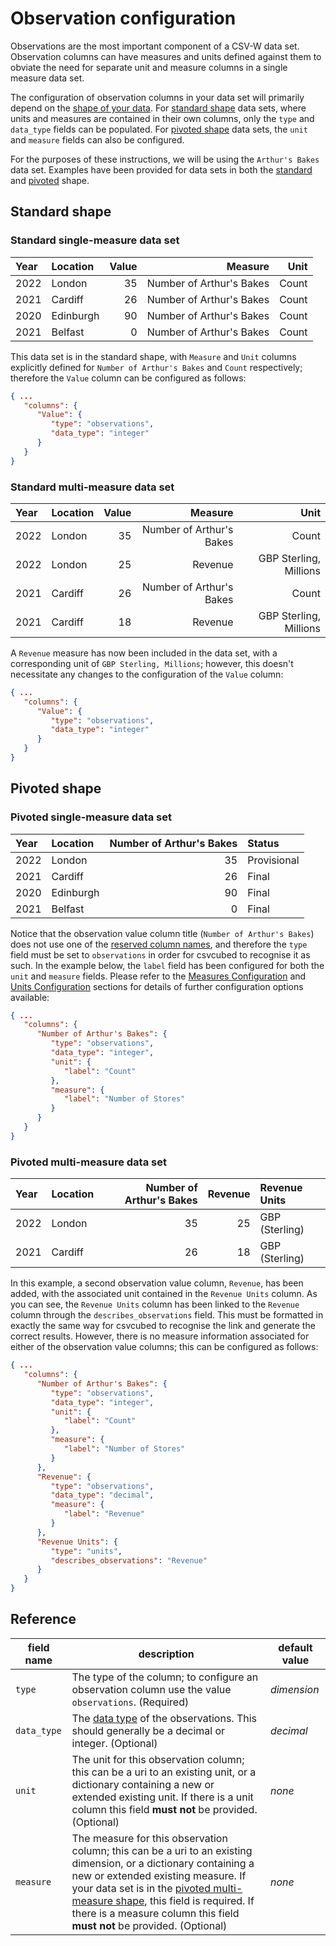 # Observation configuration

Observations are the most important component of a CSV-W data set. Observation columns can have measures and units defined against them to obviate the need for separate unit and measure columns in a single measure data set.

The configuration of observation columns in your data set will primarily depend on the [shape of your data](../../shape-data/index.md). For [standard shape](../../shape-data/standard-shape.md) data sets, where units and measures are contained in their own columns, only the `type` and `data_type` fields can be populated. For [pivoted shape](../../shape-data/pivoted-shape.md) data sets, the `unit` and `measure` fields can also be configured.

For the purposes of these instructions, we will be using the `Arthur's Bakes` data set. Examples have been provided for data sets in both the [standard](../../shape-data/standard-shape.md) and [pivoted](../../shape-data/pivoted-shape.md) shape.

## Standard shape

### Standard single-measure data set

| Year | Location  | Value |                  Measure |  Unit |
|:-----|:----------|------:|-------------------------:|------:|
| 2022 | London    |    35 | Number of Arthur's Bakes | Count |
| 2021 | Cardiff   |    26 | Number of Arthur's Bakes | Count |
| 2020 | Edinburgh |    90 | Number of Arthur's Bakes | Count |
| 2021 | Belfast   |     0 | Number of Arthur's Bakes | Count |

This data set is in the standard shape, with `Measure` and `Unit` columns explicitly defined for `Number of Arthur's Bakes` and `Count` respectively; therefore the `Value` column can be configured as follows:

```json
{ ...
   "columns": {
      "Value": {
         "type": "observations",
         "data_type": "integer"
      }
   }
}
```

### Standard multi-measure data set

| Year | Location | Value |                  Measure |                   Unit |
|:-----|:---------|------:|-------------------------:|-----------------------:|
| 2022 | London   |    35 | Number of Arthur's Bakes |                  Count |
| 2022 | London   |    25 |                  Revenue | GBP Sterling, Millions |
| 2021 | Cardiff  |    26 | Number of Arthur's Bakes |                  Count |
| 2021 | Cardiff  |    18 |                  Revenue | GBP Sterling, Millions |

A `Revenue` measure has now been included in the data set, with a corresponding unit of `GBP Sterling, Millions`; however, this doesn't necessitate any changes to the configuration of the `Value` column:

```json
{ ...
   "columns": {
      "Value": {
         "type": "observations",
         "data_type": "integer"
      }
   }
}
```

## Pivoted shape

### Pivoted single-measure data set

| Year | Location  | Number of Arthur's Bakes | Status      |
|:-----|:----------|-------------------------:|:------------|
| 2022 | London    |                       35 | Provisional |
| 2021 | Cardiff   |                       26 | Final       |
| 2020 | Edinburgh |                       90 | Final       |
| 2021 | Belfast   |                        0 | Final       |

Notice that the observation value column title (`Number of Arthur's Bakes`) does not use one of the [reserved column names](../convention.md#conventional-column-names), and therefore the `type` field must be set to `observations` in order for csvcubed to recognise it as such. In the example below, the `label` field has been configured for both the `unit` and `measure` fields. Please refer to the [Measures Configuration](./measures.md) and [Units Configuration](./units.md) sections for details of further configuration options available:

```json
{ ...
   "columns": {
      "Number of Arthur's Bakes": {
         "type": "observations",
         "data_type": "integer",
         "unit": {
            "label": "Count"
         },
         "measure": {
            "label": "Number of Stores"
         }
      }
   }
}
```

### Pivoted multi-measure data set

| Year | Location | Number of Arthur's Bakes | Revenue | Revenue Units  |
|:-----|:---------|-------------------------:|--------:|:---------------|
| 2022 | London   |                       35 |      25 | GBP (Sterling) |
| 2021 | Cardiff  |                       26 |      18 | GBP (Sterling) |

In this example, a second observation value column, `Revenue`,  has been added, with the associated unit contained in the `Revenue Units` column. As you can see, the `Revenue Units` column has been linked to the `Revenue` column through the `describes_observations` field. This must be formatted in exactly the same way for csvcubed to recognise the link and generate the correct results. However, there is no measure information associated for either of the observation value columns; this can be configured as follows:

```json
{ ...
   "columns": {
      "Number of Arthur's Bakes": {
         "type": "observations",
         "data_type": "integer",
         "unit": {
            "label": "Count"
         },
         "measure": {
            "label": "Number of Stores"
         }
      },
      "Revenue": {
         "type": "observations",
         "data_type": "decimal",
         "measure": {
            "label": "Revenue"
         }
      },
      "Revenue Units": {
         "type": "units",
         "describes_observations": "Revenue"
      }
   }
}
```

## Reference

| **field name** | **description**                                                                                                                                                                                                                                                                                                                                                      | **default value** |
|----------------|----------------------------------------------------------------------------------------------------------------------------------------------------------------------------------------------------------------------------------------------------------------------------------------------------------------------------------------------------------------------|-------------------|
| `type`         | The type of the column; to configure an observation column use the value `observations`. (Required)                                                                                                                                                                                                                                                                  | *dimension*       |
| `data_type`    | The [data type](https://www.w3.org/TR/2015/REC-tabular-metadata-20151217/#h-built-in-datatypes) of the observations. This should generally be a decimal or integer. (Optional)                                                                                                                                                                                       | *decimal*         |
| `unit`         | The unit for this observation column; this can be a uri to an existing unit, or a dictionary containing a new or extended existing unit. If there is a unit column this field **must not** be provided. (Optional)                                                                                                                                                      | *none*            |
| `measure`      | The measure for this observation column; this can be a uri to an existing dimension, or a dictionary containing a new or extended existing measure. If your data set is in the [pivoted multi-measure shape](../../shape-data/pivoted-shape.md#multiple-measures), this field is required. If there is a measure column this field **must not** be provided. (Optional) | *none*            |
